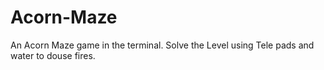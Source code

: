 # Acorn-Maze
An Acorn Maze game in the terminal. Solve the Level using Tele pads and water to douse fires.
